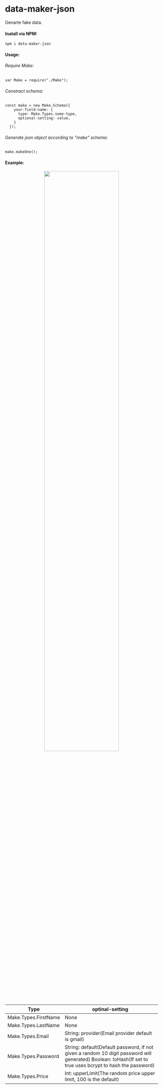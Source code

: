 # data-maker-json
Genarte fake data.

#### Inatall via NPM:
    npm i data-maker-json
    
#### Usage:
###### Require Make:  
    var Make = require("./Make");

###### Constract schema:
    const make = new Make.Schema({
        your-field-name: {
          type: Make.Types.some-type,
          optional-setting: value,
        }
      });
###### Generate json object according to "make" schema:
    make.makeOne();
#### Example:
<p align="center">
  <img src="https://s5.gifyu.com/images/examplea9918ab50434344a.gif" width="70%">
</p>


| Type  | optinal-setting |
| ------------- | ------------- |
| Make.Types.FirstName  | None  |
| Make.Types.LastName  | None  |
| Make.Types.Email  | String: provider(Email provider default is gmail)  |
| Make.Types.Password  | String: default(Default password, if not given a random 10 digit password will generated)  Boolean: toHash(If set to true uses bcrypt to hash the password)  |
| Make.Types.Price  | Int: upperLimit(The random price upper limit, 100 is the default)  |
